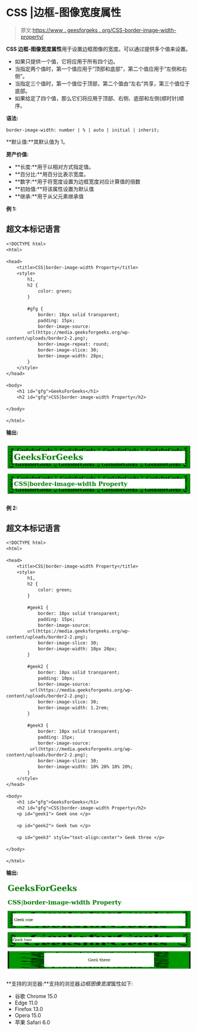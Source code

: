 # CSS |边框-图像宽度属性

> 原文:[https://www . geesforgeks . org/CSS-border-image-width-property/](https://www.geeksforgeeks.org/css-border-image-width-property/)

**CSS 边框-图像宽度属性**用于设置边框图像的宽度。可以通过提供多个值来设置。

*   如果只提供一个值，它将应用于所有四个边。
*   当指定两个值时，第一个值应用于“顶部和底部”，第二个值应用于“左侧和右侧”。
*   当指定三个值时，第一个值位于顶部，第二个值由“左右”共享，第三个值位于底部。
*   如果给定了四个值，那么它们将应用于顶部、右侧、底部和左侧(顺时针)顺序。

**语法:**

```
border-image-width: number | % | auto | initial | inherit;
```

**默认值:**其默认值为 1。

**房产价值:**

*   **长度:**用于以相对方式指定值。
*   **百分比:**用百分比表示宽度。
*   **数字:**用于将宽度设置为边框宽度对应计算值的倍数
*   **初始值:**将该属性设置为默认值
*   **继承:**用于从父元素继承值

**例 1:**

## 超文本标记语言

```
<!DOCTYPE html>
<html>

<head>
    <title>CSS|border-image-width Property</title>
    <style>
        h1,
        h2 {
            color: green;
        }

        #gfg {
            border: 10px solid transparent;
            padding: 15px;
            border-image-source:
        url(https://media.geeksforgeeks.org/wp-content/uploads/border2-2.png);
            border-image-repeat: round;
            border-image-slice: 30;
            border-image-width: 20px;
        }
    </style>
</head>

<body>
    <h1 id="gfg">GeeksForGeeks</h1>
    <h2 id="gfg">CSS|border-image-width Property</h2>

</body>

</html>
```

**输出:**

![](img/533813c760b28c76030b0f8a9a86cf0d.png)

**例 2:**

## 超文本标记语言

```
<!DOCTYPE html>
<html>

<head>
    <title>CSS|border-image-width Property</title>
    <style>
        h1,
        h2 {
            color: green;
        }

        #geek1 {
            border: 10px solid transparent;
            padding: 15px;
            border-image-source:
        url(https://media.geeksforgeeks.org/wp-content/uploads/border2-2.png);
            border-image-slice: 30;
            border-image-width: 10px 20px;
        }

        #geek2 {
            border: 10px solid transparent;
            padding: 10px;
            border-image-source:
         url(https://media.geeksforgeeks.org/wp-content/uploads/border2-2.png);
            border-image-slice: 30;
            border-image-width: 1.2rem;
        }

        #geek3 {
            border: 10px solid transparent;
            padding: 15px;
            border-image-source:
         url(https://media.geeksforgeeks.org/wp-content/uploads/border2-2.png);
            border-image-slice: 30;
            border-image-width: 10% 20% 10% 20%;
        }
    </style>
</head>

<body>
    <h1 id="gfg">GeeksForGeeks</h1>
    <h2 id="gfg">CSS|border-image-width Property</h2>
    <p id="geek1"> Geek one </p>

    <p id="geek2"> Geek two </p>

    <p id="geek3" style="text-align:center"> Geek three </p>

</body>

</html>

```

**输出:**

![](img/096adfd22b8087456c5e297228e01258.png)

**支持的浏览器:**支持的浏览器*边框图像宽度*属性如下:

*   谷歌 Chrome 15.0
*   Edge 11.0
*   Firefox 13.0
*   Opera 15.0
*   苹果 Safari 6.0